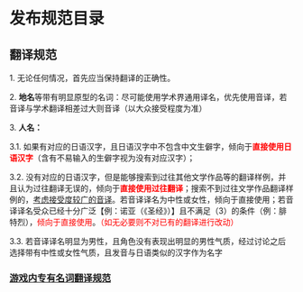 <script setup lang='ts'>
import { ElCollapse, ElCollapseItem } from 'element-plus';
import 'element-plus/es/components/collapse/style/css'
</script>

<style scoped lang="scss">
.el-collapse-item__header {
  user-select: none;

  h3 {
    margin: 0;
  }
}

.el-collapse-item__content {
  p {
    font-size: 1rem;
  }
}

.red {
  color: red;
}

.underline {
  text-decoration: underline;
}
</style>

# 发布规范目录

## 翻译规范

<el-collapse>
  <el-collapse-item>
    <template #title>
      <h3>
        <a href="translation/character-names-and-locations"
          >人名、地名翻译规范</a
        >
      </h3>
    </template>
    <p>1. 无论任何情况，首先应当保持翻译的正确性。</p>
    <p>
      2.
      <strong>地名</strong
      >等带有明显原型的名词：尽可能使用学术界通用译名，优先使用音译，若音译与学术翻译相差过大则音译（以大众接受程度为准）
    </p>
    <p>3. <strong>人名：</strong></p>
    <p>
      3.1. 如果有对应的日语汉字，且日语汉字中不包含中文生僻字，倾向于<span
        class="red"
        ><strong>直接使用日语汉字</strong></span
      >（含有不易输入的生僻字视为没有对应汉字）；
    </p>
    <p>
      3.2.
      没有对应的日语汉字，但是能够搜索到过往其他文学作品等的翻译样例，并且认为过往翻译无误的，倾向于<span
        class="red"
        ><strong>直接使用过往翻译</strong></span
      >；搜索不到过往文学作品翻译样例的，<span class="underline"
        >考虑接受度较广的音译</span
      >。若音译译名为中性或女性，倾向于直接使用；若音译译名受众已经十分广泛【例：诺亚（《圣经》）】且不满足（3）的条件（例：腓特烈），<span
        class="red"
        >倾向于直接使用</span
      >。<span class="red">（如无必要则不对已有的翻译进行改动）</span>
    </p>
    <p>
      3.3.
      若音译译名明显为男性，且角色没有表现出明显的男性气质，经过讨论之后选择带有中性或女性气质，且发音与日语类似的汉字作为名字
    </p>
  </el-collapse-item>
</el-collapse>

### [游戏内专有名词翻译规范](translation/ingame-terms)

[//]: # (## 发布规范)

[//]: # ()
[//]: # (### [PV 技能标准模板]&#40;publication/pv-skills&#41;)

